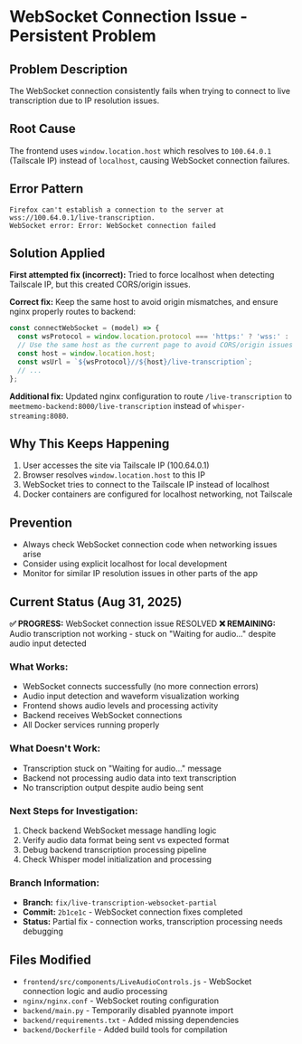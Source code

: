 # WebSocket Connection Issue - Persistent Problem

## Problem Description
The WebSocket connection consistently fails when trying to connect to live transcription due to IP resolution issues.

## Root Cause
The frontend uses `window.location.host` which resolves to `100.64.0.1` (Tailscale IP) instead of `localhost`, causing WebSocket connection failures.

## Error Pattern
```
Firefox can't establish a connection to the server at wss://100.64.0.1/live-transcription.
WebSocket error: Error: WebSocket connection failed
```

## Solution Applied
**First attempted fix (incorrect):** Tried to force localhost when detecting Tailscale IP, but this created CORS/origin issues.

**Correct fix:** Keep the same host to avoid origin mismatches, and ensure nginx properly routes to backend:

```javascript
const connectWebSocket = (model) => {
  const wsProtocol = window.location.protocol === 'https:' ? 'wss:' : 'ws:';
  // Use the same host as the current page to avoid CORS/origin issues
  const host = window.location.host;
  const wsUrl = `${wsProtocol}//${host}/live-transcription`;
  // ...
};
```

**Additional fix:** Updated nginx configuration to route `/live-transcription` to `meetmemo-backend:8000/live-transcription` instead of `whisper-streaming:8080`.

## Why This Keeps Happening
1. User accesses the site via Tailscale IP (100.64.0.1)
2. Browser resolves `window.location.host` to this IP
3. WebSocket tries to connect to the Tailscale IP instead of localhost
4. Docker containers are configured for localhost networking, not Tailscale

## Prevention
- Always check WebSocket connection code when networking issues arise
- Consider using explicit localhost for local development
- Monitor for similar IP resolution issues in other parts of the app

## Current Status (Aug 31, 2025)
**✅ PROGRESS:** WebSocket connection issue RESOLVED
**❌ REMAINING:** Audio transcription not working - stuck on "Waiting for audio..." despite audio input detected

### What Works:
- WebSocket connects successfully (no more connection errors)
- Audio input detection and waveform visualization working
- Frontend shows audio levels and processing activity
- Backend receives WebSocket connections
- All Docker services running properly

### What Doesn't Work:
- Transcription stuck on "Waiting for audio..." message
- Backend not processing audio data into text transcription
- No transcription output despite audio being sent

### Next Steps for Investigation:
1. Check backend WebSocket message handling logic
2. Verify audio data format being sent vs expected format
3. Debug backend transcription processing pipeline
4. Check Whisper model initialization and processing

### Branch Information:
- **Branch:** `fix/live-transcription-websocket-partial`
- **Commit:** `2b1ce1c` - WebSocket connection fixes completed
- **Status:** Partial fix - connection works, transcription processing needs debugging

## Files Modified
- `frontend/src/components/LiveAudioControls.js` - WebSocket connection logic and audio processing
- `nginx/nginx.conf` - WebSocket routing configuration  
- `backend/main.py` - Temporarily disabled pyannote import
- `backend/requirements.txt` - Added missing dependencies
- `backend/Dockerfile` - Added build tools for compilation